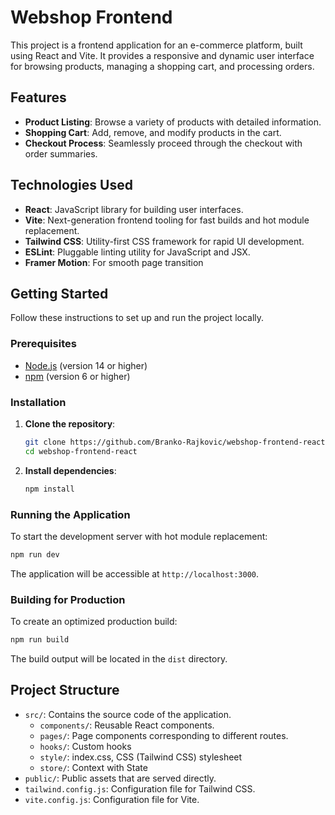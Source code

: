# Webshop Frontend

This project is a frontend application for an e-commerce platform, built using React and Vite. It provides a responsive and dynamic user interface for browsing products, managing a shopping cart, and processing orders.

## Features

- **Product Listing**: Browse a variety of products with detailed information.
- **Shopping Cart**: Add, remove, and modify products in the cart.
- **Checkout Process**: Seamlessly proceed through the checkout with order summaries.

## Technologies Used

- **React**: JavaScript library for building user interfaces.
- **Vite**: Next-generation frontend tooling for fast builds and hot module replacement.
- **Tailwind CSS**: Utility-first CSS framework for rapid UI development.
- **ESLint**: Pluggable linting utility for JavaScript and JSX.
- **Framer Motion**: For smooth page transition

## Getting Started

Follow these instructions to set up and run the project locally.

### Prerequisites

- [Node.js](https://nodejs.org/) (version 14 or higher)
- [npm](https://www.npmjs.com/) (version 6 or higher)

### Installation

1. **Clone the repository**:

   ```bash
   git clone https://github.com/Branko-Rajkovic/webshop-frontend-react.git
   cd webshop-frontend-react
   ```

2. **Install dependencies**:

   ```bash
   npm install
   ```

### Running the Application

To start the development server with hot module replacement:

```bash
npm run dev
```

The application will be accessible at `http://localhost:3000`.

### Building for Production

To create an optimized production build:

```bash
npm run build
```

The build output will be located in the `dist` directory.

## Project Structure

- `src/`: Contains the source code of the application.
  - `components/`: Reusable React components.
  - `pages/`: Page components corresponding to different routes.
  - `hooks/`: Custom hooks
  - `style/`: index.css, CSS (Tailwind CSS) stylesheet
  - `store/`: Context with State
- `public/`: Public assets that are served directly.
- `tailwind.config.js`: Configuration file for Tailwind CSS.
- `vite.config.js`: Configuration file for Vite.
